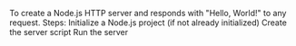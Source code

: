 To create a Node.js HTTP server and responds with "Hello, World!" to any request.
Steps:
Initialize a Node.js project (if not already initialized)
Create the server script
Run the server
